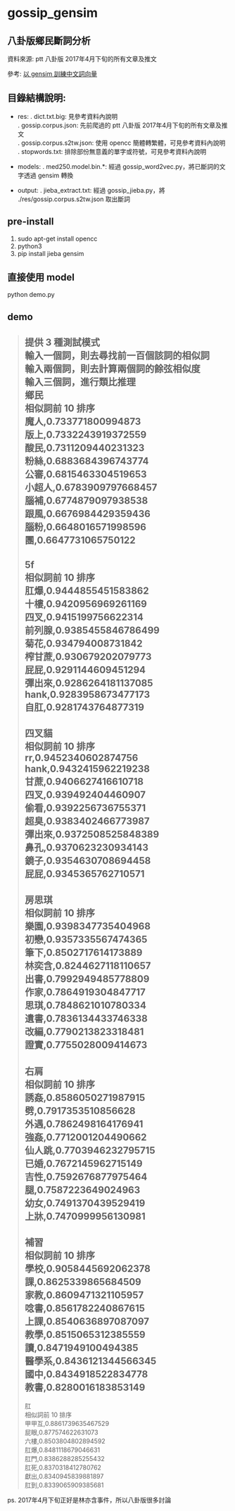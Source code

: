 # gossip_gensim
## 八卦版鄉民斷詞分析

資料來源: ptt 八卦版 2017年4月下旬的所有文章及推文

參考: [以 gensim 訓練中文詞向量](http://zake7749.github.io/2016/08/28/word2vec-with-gensim/)

  
## 目錄結構說明:
+ res: 
    . dict.txt.big: 見參考資料內說明  
    . gossip.corpus.json: 先前爬過的 ptt 八卦版 2017年4月下旬的所有文章及推文  
    . gossip.corpus.s2tw.json: 使用 opencc 簡體轉繁體，可見參考資料內說明  
    . stopwords.txt: 排除部份無意義的單字或符號，可見參考資料內說明  
    
+ models:
    . med250.model.bin.*: 經過 gossip_word2vec.py，將已斷詞的文字透過 gensim 轉換  
    
+ output:
    . jieba_extract.txt: 經過 gossip_jieba.py，將 ./res/gossip.corpus.s2tw.json 取出斷詞  
    
    
## pre-install
1. sudo apt-get install opencc
2. python3
3. pip install jieba gensim
  
  
## 直接使用 model
python demo.py
  
  
## demo
> 提供 3 種測試模式  
> 輸入一個詞，則去尋找前一百個該詞的相似詞  
> 輸入兩個詞，則去計算兩個詞的餘弦相似度  
> 輸入三個詞，進行類比推理  
> 鄉民  
> 相似詞前 10 排序  
> 魔人,0.733771800994873  
> 版上,0.7332243919372559  
> 酸民,0.7311209440231323  
> 粉絲,0.6883684396743774  
> 公審,0.6815463304519653  
> 小超人,0.6783909797668457  
> 腦補,0.6774879097938538  
> 跟風,0.6676984429359436  
> 腦粉,0.6648016571998596  
> 團,0.6647731065750122  
> ----------------------------  
> 5f  
> 相似詞前 10 排序  
> 肛爆,0.9444855451583862  
> 十樓,0.9420956969261169  
> 四叉,0.9415199756622314  
> 前列腺,0.9385455846786499  
> 菊花,0.934794008731842  
> 榨甘蔗,0.930679202079773  
> 屁屁,0.9291144609451294  
> 彈出來,0.9286264181137085  
> hank,0.9283958673477173  
> 自肛,0.9281743764877319  
> ----------------------------  
> 四叉貓  
> 相似詞前 10 排序  
> rr,0.9452340602874756  
> hank,0.9432415962219238  
> 甘蔗,0.9406627416610718  
> 四叉,0.939492404460907  
> 偷看,0.9392256736755371  
> 超臭,0.9383402466773987  
> 彈出來,0.9372508525848389  
> 鼻孔,0.9370623230934143  
> 鏡子,0.9354630708694458  
> 屁屁,0.9345365762710571  
> ----------------------------  
> 房思琪  
> 相似詞前 10 排序  
> 樂園,0.9398347735404968  
> 初戀,0.9357335567474365  
> 筆下,0.8502717614173889  
> 林奕含,0.8244627118110657  
> 出書,0.7992949485778809  
> 作家,0.7864919304847717  
> 思琪,0.7848621010780334  
> 遺書,0.7836134433746338  
> 改編,0.7790213823318481  
> 證實,0.7755028009414673  
> ----------------------------  
> 右肩  
> 相似詞前 10 排序  
> 誘姦,0.8586050271987915  
> 劈,0.7917353510856628  
> 外遇,0.7862498164176941  
> 強姦,0.7712001204490662  
> 仙人跳,0.7703946232795715  
> 已婚,0.7672145962715149  
> 吉性,0.7592676877975464  
> 腿,0.7587223649024963  
> 幼女,0.7491370439529419  
> 上牀,0.7470999956130981  
> ----------------------------  
> 補習  
> 相似詞前 10 排序  
> 學校,0.9058445692062378  
> 課,0.8625339865684509  
> 家教,0.8609471321105957  
> 唸書,0.8561782240867615  
> 上課,0.8540636897087097  
> 教學,0.8515065312385559  
> 讀,0.8471949100494385  
> 醫學系,0.8436121344566345  
> 國中,0.8434918522834778  
> 教書,0.8280016183853149  
> ----------------------------  
> 肛  
> 相似詞前 10 排序  
> 甲甲互,0.8861739635467529  
> 屁眼,0.877574622631073  
> 六樓,0.8503804802894592  
> 肛爆,0.8481118679046631  
> 肛門,0.8386288285255432  
> 肛死,0.8370318412780762  
> 獻出,0.8340945839881897  
> 肛到,0.8339065909385681  

ps. 2017年4月下旬正好是林亦含事件，所以八卦版很多討論

